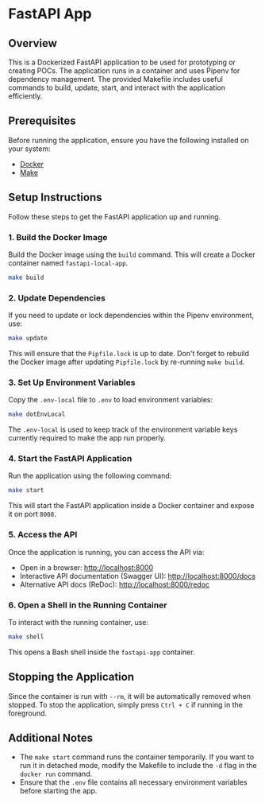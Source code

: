 # FastAPI App

## Overview
This is a Dockerized FastAPI application to be used for prototyping or creating POCs. The application runs in a container and uses Pipenv for dependency management. The provided Makefile includes useful commands to build, update, start, and interact with the application efficiently.

## Prerequisites
Before running the application, ensure you have the following installed on your system:
- [Docker](https://docs.docker.com/get-docker/)
- [Make](https://www.gnu.org/software/make/)

## Setup Instructions
Follow these steps to get the FastAPI application up and running.

### 1. Build the Docker Image
Build the Docker image using the `build` command. This will create a Docker container named `fastapi-local-app`.
```sh
make build
```

### 2. Update Dependencies
If you need to update or lock dependencies within the Pipenv environment, use:
```sh
make update
```
This will ensure that the `Pipfile.lock` is up to date. Don't forget to rebuild the Docker image after updating `Pipfile.lock` by re-running `make build`.

### 3. Set Up Environment Variables
Copy the `.env-local` file to `.env` to load environment variables:
```sh
make dotEnvLocal
```
The `.env-local` is used to keep track of the environment variable keys currently required to make the app run properly.

### 4. Start the FastAPI Application
Run the application using the following command:
```sh
make start
```
This will start the FastAPI application inside a Docker container and expose it on port `8000`.

### 5. Access the API
Once the application is running, you can access the API via:
- Open in a browser: [http://localhost:8000](http://localhost:8000)
- Interactive API documentation (Swagger UI): [http://localhost:8000/docs](http://localhost:8000/docs)
- Alternative API docs (ReDoc): [http://localhost:8000/redoc](http://localhost:8000/redoc)

### 6. Open a Shell in the Running Container
To interact with the running container, use:
```sh
make shell
```
This opens a Bash shell inside the `fastapi-app` container.

## Stopping the Application
Since the container is run with `--rm`, it will be automatically removed when stopped. To stop the application, simply press `Ctrl + C` if running in the foreground.

## Additional Notes
- The `make start` command runs the container temporarily. If you want to run it in detached mode, modify the Makefile to include the `-d` flag in the `docker run` command.
- Ensure that the `.env` file contains all necessary environment variables before starting the app.